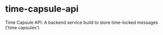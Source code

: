 # time-capsule-api
Time Capsule API: A backend service build to store time-locked messages ('time capsules')
